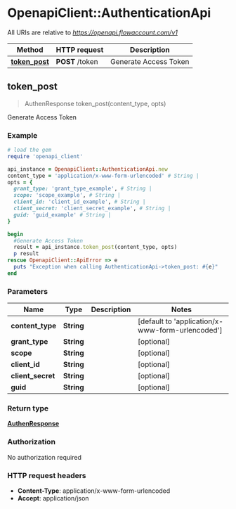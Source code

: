 # OpenapiClient::AuthenticationApi

All URIs are relative to *https://openapi.flowaccount.com/v1*

Method | HTTP request | Description
------------- | ------------- | -------------
[**token_post**](AuthenticationApi.md#token_post) | **POST** /token | Generate Access Token



## token_post

> AuthenResponse token_post(content_type, opts)

Generate Access Token

### Example

```ruby
# load the gem
require 'openapi_client'

api_instance = OpenapiClient::AuthenticationApi.new
content_type = 'application/x-www-form-urlencoded' # String | 
opts = {
  grant_type: 'grant_type_example', # String | 
  scope: 'scope_example', # String | 
  client_id: 'client_id_example', # String | 
  client_secret: 'client_secret_example', # String | 
  guid: 'guid_example' # String | 
}

begin
  #Generate Access Token
  result = api_instance.token_post(content_type, opts)
  p result
rescue OpenapiClient::ApiError => e
  puts "Exception when calling AuthenticationApi->token_post: #{e}"
end
```

### Parameters


Name | Type | Description  | Notes
------------- | ------------- | ------------- | -------------
 **content_type** | **String**|  | [default to &#39;application/x-www-form-urlencoded&#39;]
 **grant_type** | **String**|  | [optional] 
 **scope** | **String**|  | [optional] 
 **client_id** | **String**|  | [optional] 
 **client_secret** | **String**|  | [optional] 
 **guid** | **String**|  | [optional] 

### Return type

[**AuthenResponse**](AuthenResponse.md)

### Authorization

No authorization required

### HTTP request headers

- **Content-Type**: application/x-www-form-urlencoded
- **Accept**: application/json

